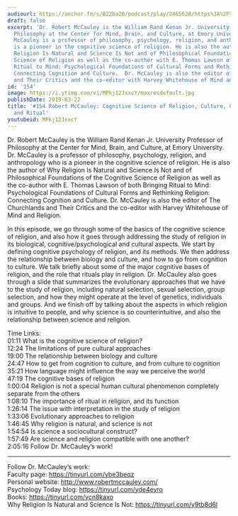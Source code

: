 ```yaml
---
audiourl: https://anchor.fm/s/822ba20/podcast/play/2465628/https%3A%2F%2Fd3ctxlq1ktw2nl.cloudfront.net%2Fproduction%2F2019-1-23%2F10379891-44100-2-26732b7fea782.m4a
draft: false
excerpt: 'Dr. Robert McCauley is the William Rand Kenan Jr. University Professor of
  Philosophy at the Center for Mind, Brain, and Culture, at Emory University. Dr.
  McCauley is a professor of philosophy, psychology, religion, and anthropology who
  is a pioneer in the cognitive science of religion. He is also the author of Why
  Religion Is Natural and Science Is Not and of Philosophical Foundations of the Cognitive
  Science of Religion as well as the co-author with E. Thomas Lawson of both Bringing
  Ritual to Mind: Psychological Foundations of Cultural Forms and Rethinking Religion:
  Connecting Cognition and Culture.  Dr. McCauley is also the editor of The Churchlands
  and Their Critics and the co-editor with Harvey Whitehouse of Mind and Religion.'
id: '154'
image: https://i.ytimg.com/vi/MPkj12JxxcY/maxresdefault.jpg
publishDate: 2019-03-22
title: '#154 Robert McCauley: Cognitive Science of Religion, Culture, Cognition, Evolution,
  and Ritual'
youtubeid: MPkj12JxxcY
---
```

<div class="timelinks">

Dr. Robert McCauley is the William Rand Kenan Jr. University Professor of Philosophy at the Center for Mind, Brain, and Culture, at Emory University. Dr. McCauley is a professor of philosophy, psychology, religion, and anthropology who is a pioneer in the cognitive science of religion. He is also the author of Why Religion Is Natural and Science Is Not and of Philosophical Foundations of the Cognitive Science of Religion as well as the co-author with E. Thomas Lawson of both Bringing Ritual to Mind: Psychological Foundations of Cultural Forms and Rethinking Religion: Connecting Cognition and Culture.  Dr. McCauley is also the editor of The Churchlands and Their Critics and the co-editor with Harvey Whitehouse of Mind and Religion.

In this episode, we go through some of the basics of the cognitive science of religion, and also how it goes through addressing the study of religion in its biological, cognitive/psychological and cultural aspects. We start by defining cognitive psychology of religion, and its methods. We then address the relationship between biology and culture, and how to go from cognition to culture. We talk briefly about some of the major cognitive bases of religion, and the role that rituals play in religion. Dr. McCauley also goes through a slide that summarizes the evolutionary approaches that we have to the study of religion, including natural selection, sexual selection, group selection, and how they might operate at the level of genetics, individuals and groups. And we finish off by talking about the aspects in which religion is intuitive to people, and why science is so counterintuitive, and also the relationship between science and religion.

Time Links:  
<time>01:11</time> What is the cognitive science of religion?  
<time>12:24</time> The limitations of pure cultural approaches                           
<time>19:00</time> The relationship between biology and culture      
<time>24:47</time> How to get from cognition to culture, and from culture to cognition                 
<time>35:21</time> How language might influence the way we perceive the world              
<time>47:19</time> The cognitive bases of religion                 
<time>1:00:04</time> Religion is not a special human cultural phenomenon completely separate from the others           
<time>1:08:10</time> The importance of ritual in religion, and its function   
<time>1:26:14</time> The issue with interpretation in the study of religion  
<time>1:33:06</time> Evolutionary approaches to religion    
<time>1:46:45</time> Why religion is natural, and science is not     
<time>1:54:54</time> Is science a sociocultural construct?  
<time>1:57:49</time> Are science and religion compatible with one another?    
<time>2:05:16</time> Follow Dr. McCauley’s work!      

---

Follow Dr. McCauley’s work:  
Faculty page: https://tinyurl.com/ybe3beqz  
Personal website: http://www.robertmccauley.com/  
Psychology Today blog: https://tinyurl.com/yde4eyro  
Books: https://tinyurl.com/ycn8kaxo  
Why Religion Is Natural and Science Is Not: https://tinyurl.com/y9tb8d6l
</div>

